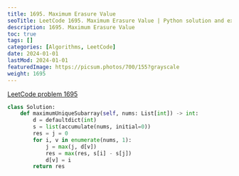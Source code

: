 ```yaml
---
title: 1695. Maximum Erasure Value
seoTitle: LeetCode 1695. Maximum Erasure Value | Python solution and explanation
description: 1695. Maximum Erasure Value
toc: true
tags: []
categories: [Algorithms, LeetCode]
date: 2024-01-01
lastMod: 2024-01-01
featuredImage: https://picsum.photos/700/155?grayscale
weight: 1695
---
```


[LeetCode problem 1695](https://leetcode.com/problems/maximum-erasure-value/)

```python
class Solution:
    def maximumUniqueSubarray(self, nums: List[int]) -> int:
        d = defaultdict(int)
        s = list(accumulate(nums, initial=0))
        res = j = 0
        for i, v in enumerate(nums, 1):
            j = max(j, d[v])
            res = max(res, s[i] - s[j])
            d[v] = i
        return res

```
